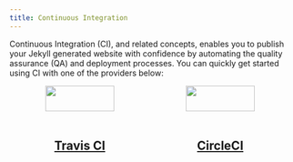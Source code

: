 ```yaml
---
title: Continuous Integration
---
```


Continuous Integration (CI), and related concepts, enables you to publish your Jekyll generated website with confidence by automating the quality assurance (QA) and deployment processes. You can quickly get started using CI with one of the providers below:

<div style="display:flex;flex-wrap:wrap;">
	<div style="width:49%;text-align:center;">
		<a href="travis-ci/">
			<img src="{{site.baseurl}}/img/travis-ci-badge.png" style="width:70%;" />
			<h2>Travis CI</h2>
		</a>
	</div>
	<div style="width:49%;text-align:center;">
		<a href="circleci/">
			<img src="{{site.baseurl}}/img/circleci-badge.svg" style="width:70%;" />
			<h2>CircleCI</h2>
		</a>
	</div>
</div>
